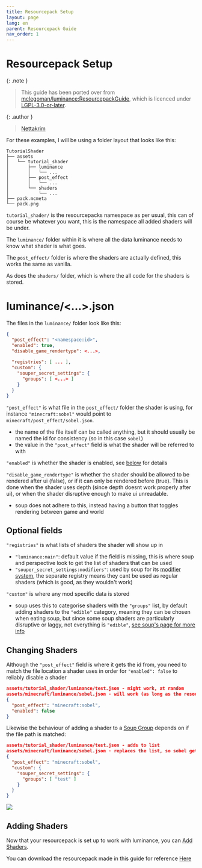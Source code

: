 ```yaml
---
title: Resourcepack Setup
layout: page
lang: en
parent: Resourcepack Guide
nav_order: 1
---
```

# Resourcepack Setup

{: .note }
> This guide has been ported over from [mclegoman/luminance:ResourcepackGuide](https://github.com/mclegoman/luminance/blob/master/ResourcepackGuide), which is licenced under [LGPL-3.0-or-later](https://github.com/mclegoman/luminance/blob/master/licence).

{: .author }
> [Nettakrim](https://bsky.app/profile/nettakrim.netal.co.uk)

For these examples, I will be using a folder layout that looks like this:

```
TutorialShader
├── assets
│   └── tutorial_shader
│       ├── luminance
│       │   └── ...
│       ├── post_effect
│       │   └── ...
│       └── shaders
│           └── ...
├── pack.mcmeta
└── pack.png
```

`tutorial_shader/` is the resourcepacks namespace as per usual, this can of course be whatever you want, this is the namespace all added shaders will be under.

The `luminance/` folder within it is where all the data luminance needs to know what shader is what goes.

The `post_effect/` folder is where the shaders are actually defined, this works the same as vanilla.

As does the `shaders/` folder, which is where the all code for the shaders is stored.

# luminance/<...>.json

The files in the `luminance/` folder look like this:

```json
{
  "post_effect": "<namespace:id>",
  "enabled": true,
  "disable_game_rendertype": <...>,
  
  "registries": [ ... ],
  "custom": {
    "souper_secret_settings": {
      "groups": [ <...> ]
    }
  }
}
```

`"post_effect"` is what file in the `post_effect/` folder the shader is using, for instance `"minecraft:sobel"` would point to `minecraft/post_effect/sobel.json`.
- the name of the file itself can be called anything, but it should usually be named the id for consistency (so in this case `sobel`)
- the value in the `"post_effect"` field is what the shader will be referred to with

`"enabled"` is whether the shader is enabled, see [below](#changing-shaders) for details

`"disable_game_rendertype"` is whether the shader should be allowed to be rendered after ui (false), or if it can only be rendered before (true). This is done when the shader uses depth (since depth doesnt work properly after ui), or when the shader disruptive enough to make ui unreadable.
- soup does not adhere to this, instead having a button that toggles rendering between game and world

## Optional fields

`"registries"` is what lists of shaders the shader will show up in
- `"luminance:main"`: default value if the field is missing, this is where soup and perspective look to get the list of shaders that can be used
- `"souper_secret_settings:modifiers"`: used by soup for its [modifier system](Soup#modifiers), the separate registry means they cant be used as regular shaders (which is good, as they wouldn't work)

`"custom"` is where any mod specific data is stored
- soup uses this to categorise shaders with the `"groups"` list, by default adding shaders to the `"edible"` category, meaning they can be chosen when eating soup, but since some soup shaders are particularly disruptive or laggy, not everything is `"edible"`, [see soup's page for more info](Soup#soup-groups)

## Changing Shaders

Although the `"post_effect"` field is where it gets the id from, you need to match the file location a shader uses in order for `"enabled": false` to reliably disable a shader

```json
assets/tutorial_shader/luminance/test.json - might work, at random
assets/minecraft/luminance/sobel.json - will work (as long as the resourcepack is higher priority)
{
  "post_effect": "minecraft:sobel",
  "enabled": false
}
```

Likewise the behaviour of adding a shader to a [Soup Group](Soup#soup-groups) depends on if the file path is matched:

```json
assets/tutorial_shader/luminance/test.json - adds to list
assets/minecraft/luminance/sobel.json - replaces the list, so sobel gets removed from "edible"
{
  "post_effect": "minecraft:sobel",
  "custom": {
    "souper_secret_settings": {
      "groups": [ "test" ]
    }
  }
}
```

![](https://wiki.mclegoman.com/assets/img/ResourcepackGuide/soupgroup.png)


## Adding Shaders

Now that your resourcepack is set up to work with luminance, you can [Add Shaders](AddingShaders).

You can download the resourcepack made in this guide for reference [Here](https://github.com/mclegoman/luminance/blob/development-1.21/ResourcepackGuide/TutorialShader.zip)